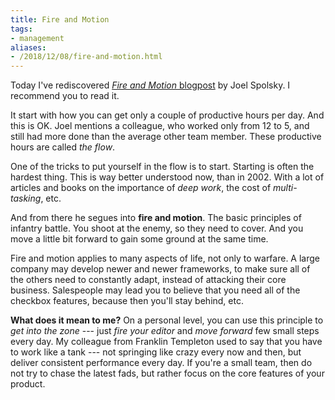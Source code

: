 ```yaml
---
title: Fire and Motion
tags:
- management
aliases:
- /2018/12/08/fire-and-motion.html
---
```


Today I've rediscovered [*Fire and Motion*
blogpost](https://www.joelonsoftware.com/2002/01/06/fire-and-motion/) by Joel
Spolsky. I recommend you to read it. 

It start with how you can get only a couple of productive hours per day. And
this is OK. Joel mentions a colleague, who worked only from 12 to 5, and still
had more done than the average other team member. These productive hours are
called *the flow*.

One of the tricks to put yourself in the flow is to start. Starting is often the
hardest thing. This is way better understood now, than in 2002. With a lot of
articles and books on the importance of *deep work*, the cost of
*multi-tasking*, etc.

And from there he segues into **fire and motion**. The basic principles of
infantry battle. You shoot at the enemy, so they need to cover. And you move a
little bit forward to gain some ground at the same time.

Fire and motion applies to many aspects of life, not only to warfare. A large
company may develop newer and newer frameworks, to make sure all of the others
need to constantly adapt, instead of attacking their core business. Salespeople
may lead you to believe that you need all of the checkbox features, because then
you'll stay behind, etc.

**What does it mean to me?** On a personal level, you can use this principle to
*get into the zone* --- just *fire your editor* and *move forward* few small
steps every day. My colleague from Franklin Templeton used to say that you have
to work like a tank --- not springing like crazy every now and then, but deliver
consistent performance every day. If you're a small team, then do not try to
chase the latest fads, but rather focus on the core features of your product.
